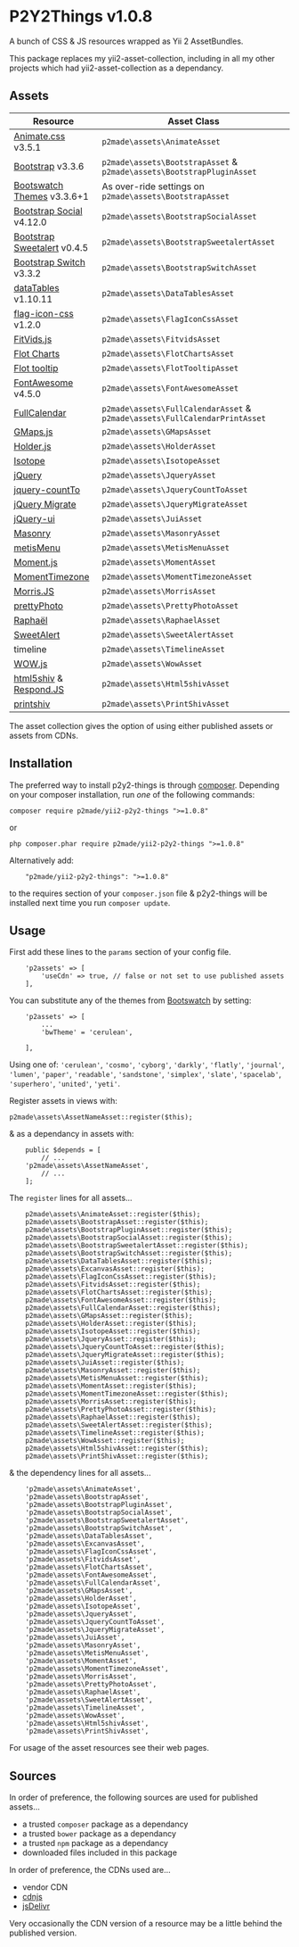 P2Y2Things v1.0.8
=================

A bunch of CSS & JS resources wrapped as Yii 2 AssetBundles.

This package replaces my yii2-asset-collection, including in all my other projects which had yii2-asset-collection as a dependancy.

Assets
------

Resource | Asset Class
-------- | -----------
[Animate.css](http://daneden.github.io/animate.css/) v3.5.1 | `p2made\assets\AnimateAsset`
[Bootstrap](http://getbootstrap.com) v3.3.6 | `p2made\assets\BootstrapAsset` & `p2made\assets\BootstrapPluginAsset`
[Bootswatch Themes](http://bootswatch.com) v3.3.6+1 | As over-ride settings on `p2made\assets\BootstrapAsset`
[Bootstrap Social](https://lipis.github.io/bootstrap-social/) v4.12.0 | `p2made\assets\BootstrapSocialAsset`
[Bootstrap Sweetalert](http://lipis.github.io/bootstrap-sweetalert/) v0.4.5 | `p2made\assets\BootstrapSweetalertAsset`
[Bootstrap Switch](http://www.bootstrap-switch.org) v3.3.2 | `p2made\assets\BootstrapSwitchAsset`
[dataTables](http://datatables.net) v1.10.11 | `p2made\assets\DataTablesAsset`
[flag-icon-css](https://lipis.github.io/flag-icon-css/) v1.2.0 | `p2made\assets\FlagIconCssAsset`
[FitVids.js](http://fitvidsjs.com) | `p2made\assets\FitvidsAsset`
[Flot Charts](http://www.flotcharts.org) | `p2made\assets\FlotChartsAsset`
[Flot tooltip](https://github.com/krzysu/flot.tooltip) | `p2made\assets\FlotTooltipAsset` |
[FontAwesome](http://fortawesome.github.io/Font-Awesome/) v4.5.0 | `p2made\assets\FontAwesomeAsset`
[FullCalendar](http://fullcalendar.io) | `p2made\assets\FullCalendarAsset` & `p2made\assets\FullCalendarPrintAsset`
[GMaps.js](https://hpneo.github.io/gmaps/) | `p2made\assets\GMapsAsset`
[Holder.js](http://imsky.github.io/holder/) | `p2made\assets\HolderAsset`
[Isotope](http://isotope.metafizzy.co) | `p2made\assets\IsotopeAsset`
[jQuery](http://jquery.com) | `p2made\assets\JqueryAsset`
[jquery-countTo](https://github.com/mhuggins/jquery-countTo) | `p2made\assets\JqueryCountToAsset`
[jQuery Migrate](http://jquery.com) | `p2made\assets\JqueryMigrateAsset`
[jQuery-ui](http://jqueryui.com) | `p2made\assets\JuiAsset`
[Masonry](http://masonry.desandro.com) | `p2made\assets\MasonryAsset`
[metisMenu](https://github.com/onokumus/metisMenu) | `p2made\assets\MetisMenuAsset`
[Moment.js](http://momentjs.com/) | `p2made\assets\MomentAsset`
[MomentTimezone](http://momentjs.com/timezone/) | `p2made\assets\MomentTimezoneAsset`
[Morris.JS](http://morrisjs.github.io/morris.js/) | `p2made\assets\MorrisAsset`
[prettyPhoto](http://www.no-margin-for-errors.com/projects/prettyphoto-jquery-lightbox-clone/) | `p2made\assets\PrettyPhotoAsset`
[Raphaël](http://raphaeljs.com) | `p2made\assets\RaphaelAsset`
[SweetAlert](http://t4t5.github.io/sweetalert/) | `p2made\assets\SweetAlertAsset`
timeline | `p2made\assets\TimelineAsset`
[WOW.js](http://mynameismatthieu.com/WOW/) | `p2made\assets\WowAsset`
[html5shiv](https://github.com/afarkas/html5shiv) & [Respond.JS](https://github.com/scottjehl/Respond) | `p2made\assets\Html5shivAsset`
[printshiv](https://github.com/afarkas/html5shiv) | `p2made\assets\PrintShivAsset`

The asset collection gives the option of using either published assets or assets from CDNs.

Installation
------------

The preferred way to install p2y2-things is through [composer](http://getcomposer.org/download/).
Depending on your composer installation, run *one* of the following commands:

```
composer require p2made/yii2-p2y2-things ">=1.0.8"
```

or

```
php composer.phar require p2made/yii2-p2y2-things ">=1.0.8"
```

Alternatively add:

```
	"p2made/yii2-p2y2-things": ">=1.0.8"
```

to the requires section of your `composer.json` file & p2y2-things will be installed next time you run `composer update`.

Usage
-----

First add these lines to the `params` section of your config file.

```
	'p2assets' => [
		'useCdn' => true, // false or not set to use published assets
	],
```

You can substitute any of the themes from [Bootswatch](http://bootswatch.com) by setting:

```
	'p2assets' => [
		...
		'bwTheme' = 'cerulean',

	],
```

Using one of: `'cerulean'`, `'cosmo'`, `'cyborg'`, `'darkly'`, `'flatly'`, `'journal'`, `'lumen'`, `'paper'`, `'readable'`, `'sandstone'`, `'simplex'`, `'slate'`, `'spacelab'`, `'superhero'`, `'united'`, `'yeti'`.


Register assets in views with:

```
p2made\assets\AssetNameAsset::register($this);
```

& as a dependancy in assets with:

```
	public $depends = [
		// ...
	'p2made\assets\AssetNameAsset',
		// ...
	];
```

The `register` lines for all assets...

```
	p2made\assets\AnimateAsset::register($this);
	p2made\assets\BootstrapAsset::register($this);
	p2made\assets\BootstrapPluginAsset::register($this);
	p2made\assets\BootstrapSocialAsset::register($this);
	p2made\assets\BootstrapSweetalertAsset::register($this);
	p2made\assets\BootstrapSwitchAsset::register($this);
	p2made\assets\DataTablesAsset::register($this);
	p2made\assets\ExcanvasAsset::register($this);
	p2made\assets\FlagIconCssAsset::register($this);
	p2made\assets\FitvidsAsset::register($this);
	p2made\assets\FlotChartsAsset::register($this);
	p2made\assets\FontAwesomeAsset::register($this);
	p2made\assets\FullCalendarAsset::register($this);
	p2made\assets\GMapsAsset::register($this);
	p2made\assets\HolderAsset::register($this);
	p2made\assets\IsotopeAsset::register($this);
	p2made\assets\JqueryAsset::register($this);
	p2made\assets\JqueryCountToAsset::register($this);
	p2made\assets\JqueryMigrateAsset::register($this);
	p2made\assets\JuiAsset::register($this);
	p2made\assets\MasonryAsset::register($this);
	p2made\assets\MetisMenuAsset::register($this);
	p2made\assets\MomentAsset::register($this);
	p2made\assets\MomentTimezoneAsset::register($this);
	p2made\assets\MorrisAsset::register($this);
	p2made\assets\PrettyPhotoAsset::register($this);
	p2made\assets\RaphaelAsset::register($this);
	p2made\assets\SweetAlertAsset::register($this);
	p2made\assets\TimelineAsset::register($this);
	p2made\assets\WowAsset::register($this);
	p2made\assets\Html5shivAsset::register($this);
	p2made\assets\PrintShivAsset::register($this);
```

& the dependency lines for all assets...

```
	'p2made\assets\AnimateAsset',
	'p2made\assets\BootstrapAsset',
	'p2made\assets\BootstrapPluginAsset',
	'p2made\assets\BootstrapSocialAsset',
	'p2made\assets\BootstrapSweetalertAsset',
	'p2made\assets\BootstrapSwitchAsset',
	'p2made\assets\DataTablesAsset',
	'p2made\assets\ExcanvasAsset',
	'p2made\assets\FlagIconCssAsset',
	'p2made\assets\FitvidsAsset',
	'p2made\assets\FlotChartsAsset',
	'p2made\assets\FontAwesomeAsset',
	'p2made\assets\FullCalendarAsset',
	'p2made\assets\GMapsAsset',
	'p2made\assets\HolderAsset',
	'p2made\assets\IsotopeAsset',
	'p2made\assets\JqueryAsset',
	'p2made\assets\JqueryCountToAsset',
	'p2made\assets\JqueryMigrateAsset',
	'p2made\assets\JuiAsset',
	'p2made\assets\MasonryAsset',
	'p2made\assets\MetisMenuAsset',
	'p2made\assets\MomentAsset',
	'p2made\assets\MomentTimezoneAsset',
	'p2made\assets\MorrisAsset',
	'p2made\assets\PrettyPhotoAsset',
	'p2made\assets\RaphaelAsset',
	'p2made\assets\SweetAlertAsset',
	'p2made\assets\TimelineAsset',
	'p2made\assets\WowAsset',
	'p2made\assets\Html5shivAsset',
	'p2made\assets\PrintShivAsset',
```

For usage of the asset resources see their web pages.

Sources
-------

In order of preference, the following sources are used for published assets...

- a trusted `composer` package as a dependancy
- a trusted `bower` package as a dependancy
- a trusted `npm` package as a dependancy
- downloaded files included in this package

In order of preference, the CDNs used are...

- vendor CDN
- [cdnjs](https://cdnjs.com/)
- [jsDelivr](http://www.jsdelivr.com/)

Very occasionally the CDN version of a resource may be a little behind the published version.



